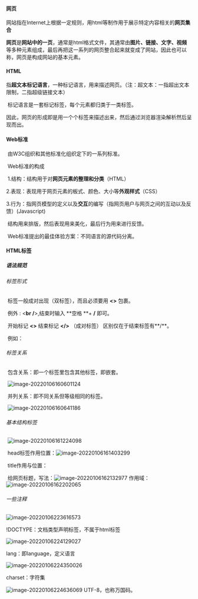 #### 网页

​	网站指在Internet上根据一定规则，用html等制作用于展示特定内容相关的**网页集合**

​	**网页**是**网站中的一页**，通常是html格式文件，其通常由**图片、链接、文字、视频**等多种元素组成，最后再把这一系列的网页整合起来就变成了网站，因此也可以称，网页是构成网站的基本元素。

#### HTML

​	指**超文本标记语言**，一种标记语言，用来描述网页。（注：超文本：一指超出文本限制，二指超级链接文本）

​	标记语言是一套标记标签，每个元素都归类于一类标签。

​	因此，网页的形成即是用一个个标签来描述出来，然后通过浏览器渲染解析然后呈现而出。

#### Web标准

​	由W3C组织和其他标准化组织定下的一系列标准。

​	Web标准的构成

​	1.结构：结构用于对**网页元素的整理和分类**（HTML）

​	2.表现：表现用于网页元素的板式、颜色、大小等**外观样式**（CSS）

​	3.行为：指网页模型的定义以及**交互**的编写（指网页用户与网页之间的互动以及反馈）(Javascript)

​	结构用来排版，然后表现用来美化，最后行为用来进行反馈。

​	Web标准提出的最佳体验方案：不同语言的源代码分离。

#### HTML标签

##### 	语法规范

###### 		标签形式 

​		标签一般成对出现（双标签），而且必须要用 **<>**  包裹。 

​		例外 : <**br /**>,结束时输入  **空格 **+ **/**  即可。

​		开始标记  **<>**  结束标记  **</>** （成对标签） 区别仅在于结束标签有**/**。 

​		例如：<html>     </html>   

###### 		标签关系

​		包含关系：即一个标签里包含其他标签，即嵌套。

​		![image-20220106160601124](D:\报告\Report\pic\/image-20220106160601124.png) 

​		并列关系：即不同关系但等级相同的标签。

​		![image-20220106160641186](D:\报告\Report\pic\/image-20220106160641186.png) 

###### 		基本结构标签

​		![image-20220106161224098](D:\报告\Report\pic\/image-20220106161224098.png) 

​	head标签作用位置：![image-20220106161403299](D:\报告\Report\pic\/image-20220106161403299.png) 

​	title作用与位置：

​	给网页标题，写法：![image-20220106162132977](D:\报告\Report\pic\/image-20220106162132977.png)  作用域：![image-20220106162202065](D:\报告\Report\pic\/image-20220106162202065.png) 

###### 	一些注释

![image-20220106223616573](D:\报告\Report\pic\/image-20220106223616573.png) 

!DOCTYPE：文档类型声明标签，不属于html标签

![image-20220106224129027](D:\报告\Report\pic\/image-20220106224129027.png) 

lang：即language，定义语言

![image-20220106224350026](D:\报告\Report\pic\/image-20220106224350026.png) 

charset：字符集

![image-20220106224636069](D:\报告\Report\pic\/image-20220106224636069.png)  UTF-8，也称万国码。

